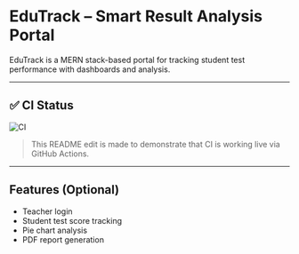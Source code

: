 # EduTrack – Smart Result Analysis Portal

EduTrack is a MERN stack-based portal for tracking student test performance with dashboards and analysis.

---

## ✅ CI Status

![CI](https://github.com/Jyo2603/EduTrack-MERN/actions/workflows/ci.yml/badge.svg)

> This README edit is made to demonstrate that CI is working live via GitHub Actions.

---

## Features (Optional)

- Teacher login
- Student test score tracking
- Pie chart analysis
- PDF report generation
